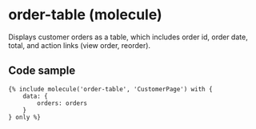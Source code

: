 # order-table (molecule)

Displays customer orders as a table, which includes order id, order date, total, and action links (view order, reorder).

## Code sample

```
{% include molecule('order-table', 'CustomerPage') with {
    data: {
        orders: orders
    }
} only %}
```
